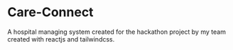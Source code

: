 # Care-Connect
A hospital managing system created for the hackathon project by my team created with reactjs and tailwindcss.
